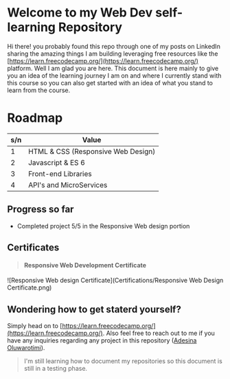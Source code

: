 # Welcome to my Web Dev self-learning Repository
Hi there! you probably found this repo through one of my posts on LinkedIn sharing the amazing things I am building leveraging free resources like the [https://learn.freecodecamp.org/](https://learn.freecodecamp.org/) platform. Well I am glad you are here. This document is here mainly to give you an idea of the learning journey I am on and where I currently stand with this course so you can also get started with an idea of what you stand to learn from the course.

# Roadmap
s/n | Value
--  | -----
1   | HTML & CSS (Responsive Web Design)
2   | Javascript & ES 6
3   | Front-end Libraries
4   | API's and MicroServices

## Progress so far
- Completed project 5/5 in the Responsive Web design portion

## Certificates
> #### Responsive Web Development Certificate
![Responsive Web design Certificate](Certifications/Responsive Web Design Certificate.png)

## Wondering how to get staterd yourself?
Simply head on to [https://learn.freecodecamp.org/](https://learn.freecodecamp.org/). Also feel free to reach out to me if you have any inquiries regarding any project in this repository ([Adesina Oluwarotimi](https://www.linkedin.com/in/adesina-oluwarotimi/)).

  > I'm still learning how to document my repositories so this document is still in a testing phase. 
